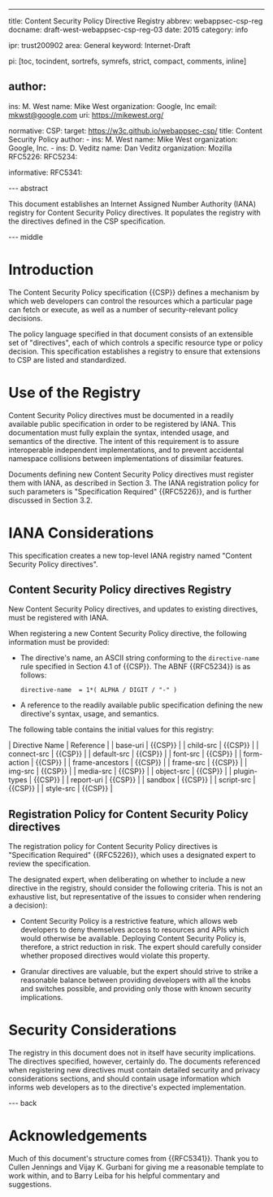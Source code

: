 ---
title: Content Security Policy Directive Registry
abbrev: webappsec-csp-reg
docname: draft-west-webappsec-csp-reg-03
date: 2015
category: info

ipr: trust200902
area: General
keyword: Internet-Draft

pi: [toc, tocindent, sortrefs, symrefs, strict, compact, comments, inline]

author:
-
  ins: M. West
  name: Mike West
  organization: Google, Inc
  email: mkwst@google.com
  uri: https://mikewest.org/

normative:
  CSP:
    target: https://w3c.github.io/webappsec-csp/
    title: Content Security Policy
    author:
    -
      ins: M. West
      name: Mike West
      organization: Google, Inc.
    -
      ins: D. Veditz
      name: Dan Veditz
      organization: Mozilla
  RFC5226:
  RFC5234:

informative:
  RFC5341:

--- abstract

This document establishes an Internet Assigned Number Authority (IANA) registry
for Content Security Policy directives. It populates the registry with the
directives defined in the CSP specification.

--- middle

# Introduction

The Content Security Policy specification {{CSP}} defines a mechanism by which
web developers can control the resources which a particular page can fetch or
execute, as well as a number of security-relevant policy decisions.

The policy language specified in that document consists of an extensible set
of "directives", each of which controls a specific resource type or policy
decision. This specification establishes a registry to ensure that extensions
to CSP are listed and standardized.

# Use of the Registry

Content Security Policy directives must be documented in a readily available
public specification in order to be registered by IANA. This documentation must
fully explain the syntax, intended usage, and semantics of the directive. The
intent of this requirement is to assure interoperable independent
implementations, and to prevent accidental namespace collisions between
implementations of dissimilar features.

Documents defining new Content Security Policy directives must register them
with IANA, as described in Section 3. The IANA registration policy for such
parameters is "Specification Required" {{RFC5226}}, and is further discussed
in Section 3.2.

# IANA Considerations

This specification creates a new top-level IANA registry named "Content Security
Policy directives".

## Content Security Policy directives Registry

New Content Security Policy directives, and updates to existing directives, must
be registered with IANA.

When registering a new Content Security Policy directive, the following
information must be provided:

* The directive's name, an ASCII string conforming to the `directive-name`
  rule specified in Section 4.1 of {{CSP}}. The ABNF {{RFC5234}} is as follows:

      directive-name  = 1*( ALPHA / DIGIT / "-" )

* A reference to the readily available public specification defining the new
  directive's syntax, usage, and semantics.

The following table contains the initial values for this registry:

| Directive Name  | Reference |
| base-uri        | {{CSP}}   |
| child-src       | {{CSP}}   |
| connect-src     | {{CSP}}   |
| default-src     | {{CSP}}   |
| font-src        | {{CSP}}   |
| form-action     | {{CSP}}   |
| frame-ancestors | {{CSP}}   |
| frame-src       | {{CSP}}   |
| img-src         | {{CSP}}   |
| media-src       | {{CSP}}   |
| object-src      | {{CSP}}   |
| plugin-types    | {{CSP}}   |
| report-uri      | {{CSP}}   |
| sandbox         | {{CSP}}   |
| script-src      | {{CSP}}   |
| style-src       | {{CSP}}   |

## Registration Policy for Content Security Policy directives

The registration policy for Content Security Policy directives is "Specification
Required" {{RFC5226}}, which uses a designated expert to review the
specification.

The designated expert, when deliberating on whether to include a new directive
in the registry, should consider the following criteria. This is not an
exhaustive list, but representative of the issues to consider when rendering a
decision):

* Content Security Policy is a restrictive feature, which allows web developers
  to deny themselves access to resources and APIs which would otherwise be
  available. Deploying Content Security Policy is, therefore, a strict reduction
  in risk. The expert should carefully consider whether proposed directives
  would violate this property.

* Granular directives are valuable, but the expert should strive to strike a
  reasonable balance between providing developers with all the knobs and
  switches possible, and providing only those with known security implications.

# Security Considerations

The registry in this document does not in itself have security implications. The
directives specified, however, certainly do. The documents referenced when
registering new directives must contain detailed security and privacy
considerations sections, and should contain usage information which informs web
developers as to the directive's expected implementation.

--- back

# Acknowledgements

Much of this document's structure comes from {{RFC5341}}. Thank you to Cullen
Jennings and Vijay K. Gurbani for giving me a reasonable template to work
within, and to Barry Leiba for his helpful commentary and suggestions.
